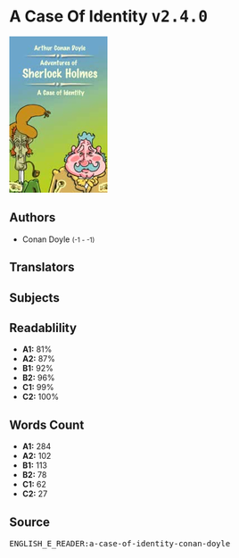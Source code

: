 # A Case Of Identity <kbd>v2.4.0</kbd>

![](./cover.medium.jpg "")

## Authors


 - Conan Doyle <small>(-1 - -1)</small>

## Translators



## Subjects



## Readablility


 - **A1:** 81%
 - **A2:** 87%
 - **B1:** 92%
 - **B2:** 96%
 - **C1:** 99%
 - **C2:** 100%

## Words Count


 - **A1:** 284
 - **A2:** 102
 - **B1:** 113
 - **B2:** 78
 - **C1:** 62
 - **C2:** 27

## Source


<kbd>ENGLISH_E_READER:a-case-of-identity-conan-doyle</kbd>
